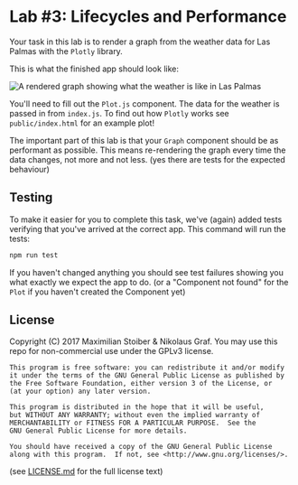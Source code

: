# Lab #3: Lifecycles and Performance

Your task in this lab is to render a graph from the weather data for Las Palmas with the `Plotly` library.

This is what the finished app should look like:

![A rendered graph showing what the weather is like in Las Palmas](https://cloud.githubusercontent.com/assets/7525670/23337289/cfb5696c-fbe8-11e6-962f-790e6f6c2c09.png)

You'll need to fill out the `Plot.js` component. The data for the weather is passed in from `index.js`. To find out how `Plotly` works see `public/index.html` for an example plot!

The important part of this lab is that your `Graph` component should be as performant as possible. This means re-rendering the graph every time the data changes, not more and not less. (yes there are tests for the expected behaviour)

## Testing

To make it easier for you to complete this task, we've (again) added tests verifying that you've arrived at the correct app. This command will run the tests:

```sh
npm run test
```

If you haven't changed anything you should see test failures showing you what exactly we expect the app to do. (or a "Component not found" for the `Plot` if you haven't created the Component yet)

## License

Copyright (C) 2017  Maximilian Stoiber & Nikolaus Graf. You may use this repo for non-commercial use under the GPLv3 license.

```
This program is free software: you can redistribute it and/or modify
it under the terms of the GNU General Public License as published by
the Free Software Foundation, either version 3 of the License, or
(at your option) any later version.

This program is distributed in the hope that it will be useful,
but WITHOUT ANY WARRANTY; without even the implied warranty of
MERCHANTABILITY or FITNESS FOR A PARTICULAR PURPOSE.  See the
GNU General Public License for more details.

You should have received a copy of the GNU General Public License
along with this program.  If not, see <http://www.gnu.org/licenses/>.
```

(see [LICENSE.md](LICENSE.md) for the full license text)

